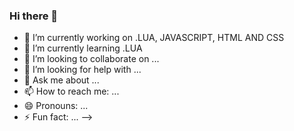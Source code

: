 ### Hi there 👋

- 🔭 I’m currently working on .LUA, JAVASCRIPT, HTML AND CSS
- 🌱 I’m currently learning .LUA
- 👯 I’m looking to collaborate on ...
- 🤔 I’m looking for help with ...
- 💬 Ask me about ...
- 📫 How to reach me: ...
- 😄 Pronouns: ...
- ⚡ Fun fact: ...
-->
